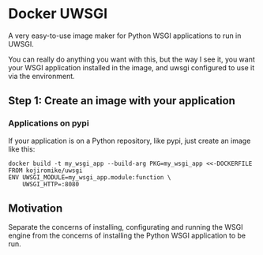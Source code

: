 # Docker UWSGI

A very easy-to-use image maker for Python WSGI applications to run in UWSGI.


You can really do anything you want with this, but the way I see it, you want your WSGI application installed in the image, and uwsgi configured to use it via the environment.

## Step 1: Create an image with your application

### Applications on pypi

If your application is on a Python repository, like pypi, just create an image like this:

```
docker build -t my_wsgi_app --build-arg PKG=my_wsgi_app <<-DOCKERFILE
FROM kojiromike/uwsgi
ENV UWSGI_MODULE=my_wsgi_app.module:function \
    UWSGI_HTTP=:8080
```


## Motivation

Separate the concerns of installing, configurating and running the WSGI engine from the concerns of installing the Python WSGI application to be run.
